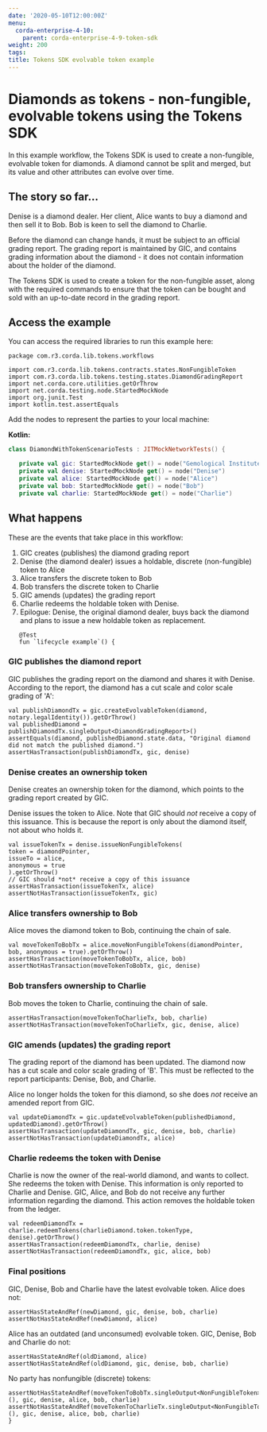 ```yaml
---
date: '2020-05-10T12:00:00Z'
menu:
  corda-enterprise-4-10:
    parent: corda-enterprise-4-9-token-sdk
weight: 200
tags:
title: Tokens SDK evolvable token example
---
```

# Diamonds as tokens - non-fungible, evolvable tokens using the Tokens SDK

In this example workflow, the Tokens SDK is used to create a non-fungible, evolvable token for diamonds. A diamond cannot be split and merged, but its value and other attributes can evolve over time.

## The story so far...

Denise is a diamond dealer. Her client, Alice wants to buy a diamond and then sell it to Bob. Bob is keen to sell the diamond to Charlie.

Before the diamond can change hands, it must be subject to an official grading report. The grading report is maintained by GIC, and contains grading information about the diamond - it does not contain information about the holder of the diamond.

The Tokens SDK is used to create a token for the non-fungible asset, along with the required commands to ensure that the token can be bought and sold with an up-to-date record in the grading report.

## Access the example

You can access the required libraries to run this example here:

```
package com.r3.corda.lib.tokens.workflows

import com.r3.corda.lib.tokens.contracts.states.NonFungibleToken
import com.r3.corda.lib.tokens.testing.states.DiamondGradingReport
import net.corda.core.utilities.getOrThrow
import net.corda.testing.node.StartedMockNode
import org.junit.Test
import kotlin.test.assertEquals
```

Add the nodes to represent the parties to your local machine:

**Kotlin:**

```Kotlin
class DiamondWithTokenScenarioTests : JITMockNetworkTests() {

   private val gic: StartedMockNode get() = node("Gemological Institute of Corda (GIC)")
   private val denise: StartedMockNode get() = node("Denise")
   private val alice: StartedMockNode get() = node("Alice")
   private val bob: StartedMockNode get() = node("Bob")
   private val charlie: StartedMockNode get() = node("Charlie")
```

## What happens

These are the events that take place in this workflow:

1. GIC creates (publishes) the diamond grading report
2. Denise (the diamond dealer) issues a holdable, discrete (non-fungible) token to Alice
3. Alice transfers the discrete token to Bob
4. Bob transfers the discrete token to Charlie
5. GIC amends (updates) the grading report
6. Charlie redeems the holdable token with Denise.
7. Epilogue: Denise, the original diamond dealer, buys back the diamond and plans to issue a new holdable token as replacement.

```*/
   @Test
   fun `lifecycle example`() {
```

### GIC publishes the diamond report

GIC publishes the grading report on the diamond and shares it with Denise. According to the report, the diamond has a cut scale and color scale grading of 'A':

```val diamond = DiamondGradingReport("1.0", DiamondGradingReport.ColorScale.A, DiamondGradingReport.ClarityScale.A, DiamondGradingReport.CutScale.A, gic.legalIdentity(), denise.legalIdentity())
val publishDiamondTx = gic.createEvolvableToken(diamond, notary.legalIdentity()).getOrThrow()
val publishedDiamond = publishDiamondTx.singleOutput<DiamondGradingReport>()
assertEquals(diamond, publishedDiamond.state.data, "Original diamond did not match the published diamond.")
assertHasTransaction(publishDiamondTx, gic, denise)
```


### Denise creates an ownership token

Denise creates an ownership token for the diamond, which points to the grading report created by GIC.

Denise issues the token to Alice. Note that GIC should *not* receive a copy of this issuance. This is because the report is only about the diamond itself, not about who holds it.

```val diamondPointer = publishedDiamond.state.data.toPointer<DiamondGradingReport>()
val issueTokenTx = denise.issueNonFungibleTokens(
token = diamondPointer,
issueTo = alice,
anonymous = true
).getOrThrow()
// GIC should *not* receive a copy of this issuance
assertHasTransaction(issueTokenTx, alice)
assertNotHasTransaction(issueTokenTx, gic)
```

### Alice transfers ownership to Bob

Alice moves the diamond token to Bob, continuing the chain of sale.

```
val moveTokenToBobTx = alice.moveNonFungibleTokens(diamondPointer, bob, anonymous = true).getOrThrow()
assertHasTransaction(moveTokenToBobTx, alice, bob)
assertNotHasTransaction(moveTokenToBobTx, gic, denise)
```

### Bob transfers ownership to Charlie

Bob moves the token to Charlie, continuing the chain of sale.

```val moveTokenToCharlieTx = bob.moveNonFungibleTokens(diamondPointer, charlie, anonymous = true).getOrThrow()
assertHasTransaction(moveTokenToCharlieTx, bob, charlie)
assertNotHasTransaction(moveTokenToCharlieTx, gic, denise, alice)
```

### GIC amends (updates) the grading report

The grading report of the diamond has been updated. The diamond now has a cut scale and color scale grading of 'B'. This must be reflected to the report participants: Denise, Bob, and Charlie.

Alice no longer holds the token for this diamond, so she does *not* receive an amended report from GIC.

 ```val updatedDiamond = publishedDiamond.state.data.copy(color = DiamondGradingReport.ColorScale.B)
val updateDiamondTx = gic.updateEvolvableToken(publishedDiamond, updatedDiamond).getOrThrow()
assertHasTransaction(updateDiamondTx, gic, denise, bob, charlie)
assertNotHasTransaction(updateDiamondTx, alice)
```

### Charlie redeems the token with Denise

Charlie is now the owner of the real-world diamond, and wants to collect. She redeems the token with Denise. This information is only reported to Charlie and Denise. GIC, Alice, and Bob do not receive any further information regarding the diamond. This action removes the holdable token from the ledger.

 ```val charlieDiamond = moveTokenToCharlieTx.tx.outputsOfType<NonFungibleToken>().first()
val redeemDiamondTx = charlie.redeemTokens(charlieDiamond.token.tokenType, denise).getOrThrow()
assertHasTransaction(redeemDiamondTx, charlie, denise)
assertNotHasTransaction(redeemDiamondTx, gic, alice, bob)
```

### Final positions

GIC, Denise, Bob and Charlie have the latest evolvable token. Alice does not:

```val newDiamond = updateDiamondTx.singleOutput<DiamondGradingReport>()
assertHasStateAndRef(newDiamond, gic, denise, bob, charlie)
assertNotHasStateAndRef(newDiamond, alice)
```

Alice has an outdated (and unconsumed) evolvable token. GIC, Denise, Bob and Charlie do not:

```val oldDiamond = publishDiamondTx.singleOutput<DiamondGradingReport>()
assertHasStateAndRef(oldDiamond, alice)
assertNotHasStateAndRef(oldDiamond, gic, denise, bob, charlie)
```

No party has nonfungible (discrete) tokens:

```assertNotHasStateAndRef(issueTokenTx.singleOutput<NonFungibleToken>(), gic, denise, alice, bob, charlie)
assertNotHasStateAndRef(moveTokenToBobTx.singleOutput<NonFungibleToken>(), gic, denise, alice, bob, charlie)
assertNotHasStateAndRef(moveTokenToCharlieTx.singleOutput<NonFungibleToken>(), gic, denise, alice, bob, charlie)
}
```
